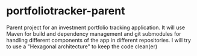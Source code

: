 # portfoliotracker-parent
Parent project for an investment portfolio tracking application.
It will use Maven for build and dependency management and git submodules for handling different components of the app in different repositories.
I will try to use a "Hexagonal architecture" to keep the code clean(er)
